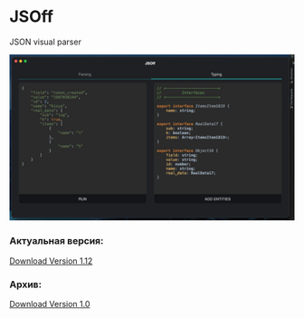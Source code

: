 # JSOff

JSON visual parser

<img src="https://github.com/DiegoLing33/jsoff/raw/master/assets/screen2.png"  alt="Screen 1"/>

### Актуальная версия:
[Download Version 1.12](https://github.com/DiegoLing33/jsoff/releases/tag/main)

### Архив:
[Download Version 1.0](https://github.com/DiegoLing33/jsoff/releases/tag/main)